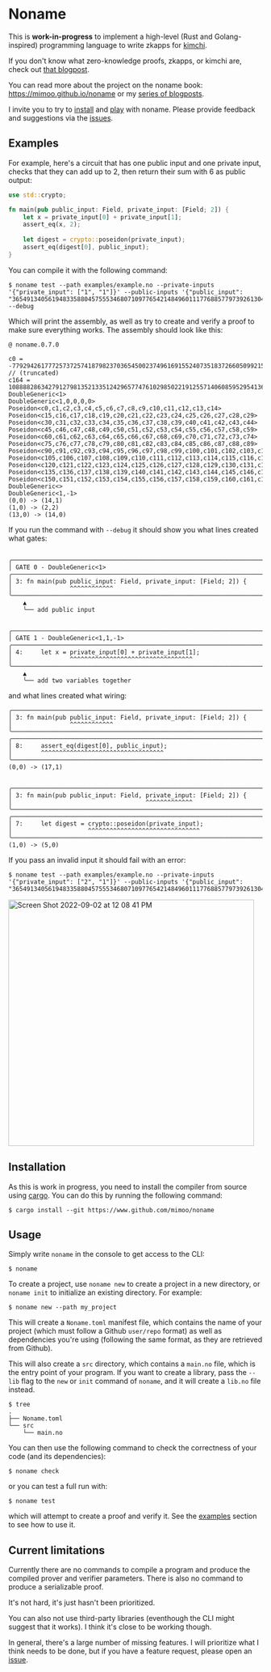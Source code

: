 # Noname

This is **work-in-progress** to implement a high-level (Rust and Golang-inspired) programming language to write zkapps for [kimchi](https://github.com/o1-labs/proof-systems).

If you don't know what zero-knowledge proofs, zkapps, or kimchi are, check out [that blogpost](https://minaprotocol.com/blog/kimchi-the-latest-update-to-minas-proof-system).

You can read more about the project on the noname book: https://mimoo.github.io/noname or my [series of blogposts](https://cryptologie.net/#article_573).

I invite you to try to [install](#installation) and [play](#usage) with noname. Please provide feedback and suggestions via the [issues](https://github.com/mimoo/noname/issues).

## Examples

For example, here's a circuit that has one public input and one private input, checks that they can add up to 2, then return their sum with 6 as public output:

```rust
use std::crypto;

fn main(pub public_input: Field, private_input: [Field; 2]) {
    let x = private_input[0] + private_input[1];
    assert_eq(x, 2);
    
    let digest = crypto::poseidon(private_input);
    assert_eq(digest[0], public_input);
}
```

You can compile it with the following command:

```console
$ noname test --path examples/example.no --private-inputs '{"private_input": ["1", "1"]}' --public-inputs '{"public_input": "3654913405619483358804575553468071097765421484960111776885779739261304758583"}' --debug
```

Which will print the assembly, as well as try to create and verify a proof to make sure everything works. The assembly should look like this:

```
@ noname.0.7.0

c0 = -7792942617772573725741879823703654500237496169155240735183726605099215774906
// (truncated)
c164 = 10888828634279127981352133512429657747610298502219125571406085952954136470354
DoubleGeneric<1>
DoubleGeneric<1,0,0,0,0>
Poseidon<c0,c1,c2,c3,c4,c5,c6,c7,c8,c9,c10,c11,c12,c13,c14>
Poseidon<c15,c16,c17,c18,c19,c20,c21,c22,c23,c24,c25,c26,c27,c28,c29>
Poseidon<c30,c31,c32,c33,c34,c35,c36,c37,c38,c39,c40,c41,c42,c43,c44>
Poseidon<c45,c46,c47,c48,c49,c50,c51,c52,c53,c54,c55,c56,c57,c58,c59>
Poseidon<c60,c61,c62,c63,c64,c65,c66,c67,c68,c69,c70,c71,c72,c73,c74>
Poseidon<c75,c76,c77,c78,c79,c80,c81,c82,c83,c84,c85,c86,c87,c88,c89>
Poseidon<c90,c91,c92,c93,c94,c95,c96,c97,c98,c99,c100,c101,c102,c103,c104>
Poseidon<c105,c106,c107,c108,c109,c110,c111,c112,c113,c114,c115,c116,c117,c118,c119>
Poseidon<c120,c121,c122,c123,c124,c125,c126,c127,c128,c129,c130,c131,c132,c133,c134>
Poseidon<c135,c136,c137,c138,c139,c140,c141,c142,c143,c144,c145,c146,c147,c148,c149>
Poseidon<c150,c151,c152,c153,c154,c155,c156,c157,c158,c159,c160,c161,c162,c163,c164>
DoubleGeneric<>
DoubleGeneric<1,-1>
(0,0) -> (14,1)
(1,0) -> (2,2)
(13,0) -> (14,0)
```

If you run the command with `--debug` it should show you what lines created what gates:

```

╭────────────────────────────────────────────────────────────────────────────────
│ GATE 0 - DoubleGeneric<1>
╭────────────────────────────────────────────────────────────────────────────────
│ 3: fn main(pub public_input: Field, private_input: [Field; 2]) {
│                ^^^^^^^^^^^^
╰────────────────────────────────────────────────────────────────────────────────
    ▲
    ╰── add public input


╭────────────────────────────────────────────────────────────────────────────────
│ GATE 1 - DoubleGeneric<1,1,-1>
╭────────────────────────────────────────────────────────────────────────────────
│ 4:     let x = private_input[0] + private_input[1];
│                ^^^^^^^^^^^^^^^^^^^^^^^^^^^^^^^^^^
╰────────────────────────────────────────────────────────────────────────────────
    ▲
    ╰── add two variables together
```

and what lines created what wiring:

```
╭────────────────────────────────────────────────────────────────────────────────
│ 3: fn main(pub public_input: Field, private_input: [Field; 2]) {
│                ^^^^^^^^^^^^
╰────────────────────────────────────────────────────────────────────────────────
╭────────────────────────────────────────────────────────────────────────────────
│ 8:     assert_eq(digest[0], public_input);
│        ^^^^^^^^^^^^^^^^^^^^^^^^^^^^^^^^^^
╰────────────────────────────────────────────────────────────────────────────────
(0,0) -> (17,1)


╭────────────────────────────────────────────────────────────────────────────────
│ 3: fn main(pub public_input: Field, private_input: [Field; 2]) {
│                                     ^^^^^^^^^^^^^
╰────────────────────────────────────────────────────────────────────────────────
╭────────────────────────────────────────────────────────────────────────────────
│ 7:     let digest = crypto::poseidon(private_input);
│                     ^^^^^^^^^^^^^^^^^^^^^^^^^^^^^^^
╰────────────────────────────────────────────────────────────────────────────────
(1,0) -> (5,0)
```

If you pass an invalid input it should fail with an error:

```
$ noname test --path examples/example.no --private-inputs '{"private_input": ["2", "1"]}' --public-inputs '{"public_input": "3654913405619483358804575553468071097765421484960111776885779739261304758583"}'
```

<img width="487" alt="Screen Shot 2022-09-02 at 12 08 41 PM" src="https://user-images.githubusercontent.com/1316043/188221355-4342b99c-3894-45f9-8bad-0f9477d93a63.png">

## Installation

As this is work in progress, you need to install the compiler from source using [cargo](https://rustup.rs/). 
You can do this by running the following command:

```console
$ cargo install --git https://www.github.com/mimoo/noname
```

## Usage

Simply write `noname` in the console to get access to the CLI:

```console
$ noname
```

To create a project, use `noname new` to create a project in a new directory, or `noname init` to initialize an existing directory. For example:

```
$ noname new --path my_project 
```

This will create a `Noname.toml` manifest file, which contains the name of your project (which must follow a Github `user/repo` format) as well as dependencies you're using (following the same format, as they are retrieved from Github).

This will also create a `src` directory, which contains a `main.no` file, which is the entry point of your program. If you want to create a library, pass the `--lib` flag to the `new` or `init` command of `noname`, and it will create a `lib.no` file instead.

```
$ tree
.
├── Noname.toml
└── src
    └── main.no
```

You can then use the following command to check the correctness of your code (and its dependencies):

```
$ noname check
```

or you can test a full run with:

```
$ noname test
```

which will attempt to create a proof and verify it. See the [examples](#examples) section to see how to use it.

## Current limitations

Currently there are no commands to compile a program and produce the compiled prover and verifier parameters. There is also no command to produce a serializable proof.

It's not hard, it's just hasn't been prioritized.

You can also not use third-party libraries (eventhough the CLI might suggest that it works). I think it's close to be working though.

In general, there's a large number of missing features. I will prioritize what I think needs to be done, but if you have a feature request, please open an [issue](https://github.com/mimoo/noname/issues).
